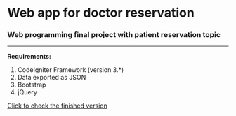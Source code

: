 # Web app for doctor reservation
<h3>Web programming final project with patient reservation topic</h3>
<hr>
<strong>Requirements:</strong>
<ol>
  <li>CodeIgniter Framework (version 3.*)</li>
  <li>Data exported as JSON</li>
  <li>Bootstrap</li>
  <li>jQuery</li>
</ol>
<p><a href="https://github.com/zaRizk7/reservasi-pasien-klinik/tree/siap-submit">Click to check the finished version</a></p>
